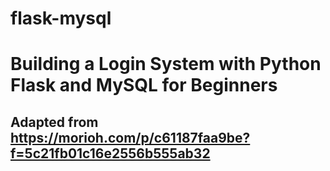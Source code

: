 # flask-mysql
# Building a Login System with Python Flask and MySQL for Beginners
  ## Adapted from https://morioh.com/p/c61187faa9be?f=5c21fb01c16e2556b555ab32
